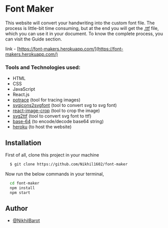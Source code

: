 # Font Maker

This website will convert your handwriting into the custom font file. The process is little-bit time consuming, but at the end you will get the [.ttf](https://en.wikipedia.org/wiki/TrueType) file, which you can use it in your document. To know the complete process, you can visit the Guide section.

link - [https://font-makers.herokuapp.com/](https://font-makers.herokuapp.com/)

### Tools and Technologies used:

- HTML
- CSS
- JavaScript
- React.js
- [potrace](https://github.com/tooolbox/node-potrace#readme) (tool for tracing images)
- [svgicons2svgfont](https://github.com/nfroidure/svgicons2svgfont) (tool to convert svg to svg font)
- [react-image-crop](https://github.com/DominicTobias/react-image-crop#readme) (tool to crop the image)
- [svg2ttf](https://github.com/fontello/svg2ttf#readme) (tool to convert svg font to ttf)
- [base-64](https://github.com/mathiasbynens/base64) (to encode/decode base64 string)
- [heroku](https://www.heroku.com) (to host the website)

## Installation

First of all, clone this project in your machine

```bash
  $ git clone https://github.com/Nikhil1602/font-maker
```

Now run the below commands in your terminal,

```bash
  cd font-maker
  npm install
  npm start
```

## Author

- [@NikhilBarot](https://www.github.com/Nikhil1602)
